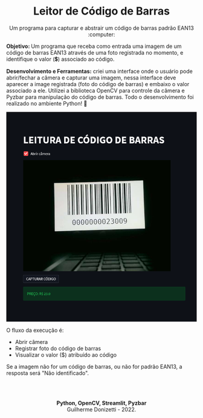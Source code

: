 <h1 align="center">Leitor de Código de Barras</h1>
<p align="center">Um programa para capturar e abstrair um código de barras padrão EAN13 :computer:<br>

<b>Objetivo: </b>Um programa que receba como entrada uma imagem de um código de barras EAN13 através de uma foto registrada no momento, e identifique o valor (💲) associado ao código.

<b>Desenvolvimento e Ferramentas:</b> criei uma interface onde o usuário pode abrir/fechar a câmera e capturar uma imagem, nessa interface deve aparecer a image registrada (foto do código de barras) e embaixo o valor associado a ele. Utilizei a biblioteca OpenCV para controle da câmera e Pyzbar para manipulação do código de barras. Todo o desenvolvimento foi realizado no ambiente Python! :snake:

<img align="center" src="https://github.com/guilhermedonizetti/Leitor_Codigo_Barras/blob/master/images/codigo_barras.png" >

O fluxo da execução é:
<ul>
  <li>Abrir câmera</li>
  <li>Registrar foto do código de barras</li>
  <li>Visualizar o valor ($) atribuído ao código</li>
</ul>
Se a imagem não for um código de barras, ou não for padrão EAN13, a resposta será "Não identificado".

<br><br>

<p align="center">
<b>Python, OpenCV, Streamlit, Pyzbar</b><br>Guilherme Donizetti - 2022.
</p>
